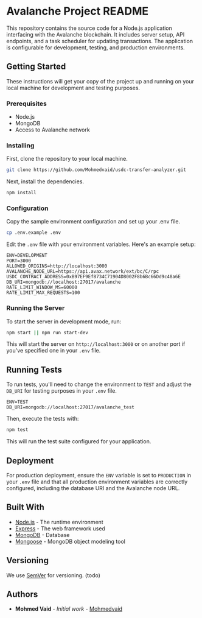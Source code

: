# Avalanche Project README

This repository contains the source code for a Node.js application interfacing with the Avalanche blockchain. It includes server setup, API endpoints, and a task scheduler for updating transactions. The application is configurable for development, testing, and production environments.

## Getting Started

These instructions will get your copy of the project up and running on your local machine for development and testing purposes.

### Prerequisites

- Node.js
- MongoDB
- Access to Avalanche network

### Installing

First, clone the repository to your local machine.

```bash
git clone https://github.com/Mohmedvaid/usdc-transfer-analyzer.git
```

Next, install the dependencies.

```bash
npm install
```

### Configuration

Copy the sample environment configuration and set up your .env file.

```bash
cp .env.example .env
```

Edit the `.env` file with your environment variables. Here's an example setup:

```plaintext
ENV=DEVELOPMENT
PORT=3000
ALLOWED_ORIGINS=http://localhost:3000
AVALANCHE_NODE_URL=https://api.avax.network/ext/bc/C/rpc
USDC_CONTRACT_ADDRESS=0xB97EF9Ef8734C71904D8002F8b6Bc66Dd9c48a6E
DB_URI=mongodb://localhost:27017/avalanche
RATE_LIMIT_WINDOW_MS=60000
RATE_LIMIT_MAX_REQUESTS=100
```

### Running the Server

To start the server in development mode, run:

```bash
npm start || npm run start-dev
```

This will start the server on `http://localhost:3000` or on another port if you've specified one in your `.env` file.

## Running Tests

To run tests, you'll need to change the environment to `TEST` and adjust the `DB_URI` for testing purposes in your `.env` file.

```plaintext
ENV=TEST
DB_URI=mongodb://localhost:27017/avalanche_test
```

Then, execute the tests with:

```bash
npm test
```

This will run the test suite configured for your application.

## Deployment

For production deployment, ensure the `ENV` variable is set to `PRODUCTION` in your `.env` file and that all production environment variables are correctly configured, including the database URI and the Avalanche node URL.

## Built With

- [Node.js](https://nodejs.org/) - The runtime environment
- [Express](https://expressjs.com/) - The web framework used
- [MongoDB](https://www.mongodb.com/) - Database
- [Mongoose](https://mongoosejs.com/) - MongoDB object modeling tool


## Versioning

We use [SemVer](http://semver.org/) for versioning. (todo)

## Authors

- **Mohmed Vaid** - _Initial work_ - [Mohmedvaid](https://github.com/mohmedvaid)
